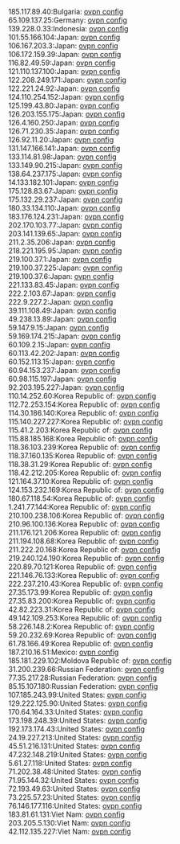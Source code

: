 185.117.89.40:Bulgaria: [ovpn config](vpn/185_117_89_40.ovpn)  
65.109.137.25:Germany: [ovpn config](vpn/65_109_137_25.ovpn)  
139.228.0.33:Indonesia: [ovpn config](vpn/139_228_0_33.ovpn)  
101.55.166.104:Japan: [ovpn config](vpn/101_55_166_104.ovpn)  
106.167.203.3:Japan: [ovpn config](vpn/106_167_203_3.ovpn)  
106.172.159.39:Japan: [ovpn config](vpn/106_172_159_39.ovpn)  
116.82.49.59:Japan: [ovpn config](vpn/116_82_49_59.ovpn)  
121.110.137.100:Japan: [ovpn config](vpn/121_110_137_100.ovpn)  
122.208.249.171:Japan: [ovpn config](vpn/122_208_249_171.ovpn)  
122.221.24.92:Japan: [ovpn config](vpn/122_221_24_92.ovpn)  
124.110.254.152:Japan: [ovpn config](vpn/124_110_254_152.ovpn)  
125.199.43.80:Japan: [ovpn config](vpn/125_199_43_80.ovpn)  
126.203.155.175:Japan: [ovpn config](vpn/126_203_155_175.ovpn)  
126.4.160.250:Japan: [ovpn config](vpn/126_4_160_250.ovpn)  
126.71.230.35:Japan: [ovpn config](vpn/126_71_230_35.ovpn)  
126.92.11.20:Japan: [ovpn config](vpn/126_92_11_20.ovpn)  
131.147.166.141:Japan: [ovpn config](vpn/131_147_166_141.ovpn)  
133.114.81.98:Japan: [ovpn config](vpn/133_114_81_98.ovpn)  
133.149.90.215:Japan: [ovpn config](vpn/133_149_90_215.ovpn)  
138.64.237.175:Japan: [ovpn config](vpn/138_64_237_175.ovpn)  
14.133.182.101:Japan: [ovpn config](vpn/14_133_182_101.ovpn)  
175.128.83.67:Japan: [ovpn config](vpn/175_128_83_67.ovpn)  
175.132.29.237:Japan: [ovpn config](vpn/175_132_29_237.ovpn)  
180.33.134.110:Japan: [ovpn config](vpn/180_33_134_110.ovpn)  
183.176.124.231:Japan: [ovpn config](vpn/183_176_124_231.ovpn)  
202.170.103.77:Japan: [ovpn config](vpn/202_170_103_77.ovpn)  
203.141.139.65:Japan: [ovpn config](vpn/203_141_139_65.ovpn)  
211.2.35.206:Japan: [ovpn config](vpn/211_2_35_206.ovpn)  
218.221.195.95:Japan: [ovpn config](vpn/218_221_195_95.ovpn)  
219.100.37.1:Japan: [ovpn config](vpn/219_100_37_1.ovpn)  
219.100.37.225:Japan: [ovpn config](vpn/219_100_37_225.ovpn)  
219.100.37.6:Japan: [ovpn config](vpn/219_100_37_6.ovpn)  
221.133.83.45:Japan: [ovpn config](vpn/221_133_83_45.ovpn)  
222.2.103.67:Japan: [ovpn config](vpn/222_2_103_67.ovpn)  
222.9.227.2:Japan: [ovpn config](vpn/222_9_227_2.ovpn)  
39.111.108.49:Japan: [ovpn config](vpn/39_111_108_49.ovpn)  
49.238.13.89:Japan: [ovpn config](vpn/49_238_13_89.ovpn)  
59.147.9.15:Japan: [ovpn config](vpn/59_147_9_15.ovpn)  
59.169.174.215:Japan: [ovpn config](vpn/59_169_174_215.ovpn)  
60.109.2.15:Japan: [ovpn config](vpn/60_109_2_15.ovpn)  
60.113.42.202:Japan: [ovpn config](vpn/60_113_42_202.ovpn)  
60.152.113.15:Japan: [ovpn config](vpn/60_152_113_15.ovpn)  
60.94.153.237:Japan: [ovpn config](vpn/60_94_153_237.ovpn)  
60.98.115.197:Japan: [ovpn config](vpn/60_98_115_197.ovpn)  
92.203.195.227:Japan: [ovpn config](vpn/92_203_195_227.ovpn)  
110.14.252.60:Korea Republic of: [ovpn config](vpn/110_14_252_60.ovpn)  
112.72.253.154:Korea Republic of: [ovpn config](vpn/112_72_253_154.ovpn)  
114.30.186.140:Korea Republic of: [ovpn config](vpn/114_30_186_140.ovpn)  
115.140.227.227:Korea Republic of: [ovpn config](vpn/115_140_227_227.ovpn)  
115.41.2.203:Korea Republic of: [ovpn config](vpn/115_41_2_203.ovpn)  
115.88.185.168:Korea Republic of: [ovpn config](vpn/115_88_185_168.ovpn)  
118.36.103.239:Korea Republic of: [ovpn config](vpn/118_36_103_239.ovpn)  
118.37.160.135:Korea Republic of: [ovpn config](vpn/118_37_160_135.ovpn)  
118.38.31.29:Korea Republic of: [ovpn config](vpn/118_38_31_29.ovpn)  
118.42.212.205:Korea Republic of: [ovpn config](vpn/118_42_212_205.ovpn)  
121.164.37.10:Korea Republic of: [ovpn config](vpn/121_164_37_10.ovpn)  
124.153.232.169:Korea Republic of: [ovpn config](vpn/124_153_232_169.ovpn)  
180.67.118.54:Korea Republic of: [ovpn config](vpn/180_67_118_54.ovpn)  
1.241.77.144:Korea Republic of: [ovpn config](vpn/1_241_77_144.ovpn)  
210.100.238.106:Korea Republic of: [ovpn config](vpn/210_100_238_106.ovpn)  
210.96.100.136:Korea Republic of: [ovpn config](vpn/210_96_100_136.ovpn)  
211.176.121.206:Korea Republic of: [ovpn config](vpn/211_176_121_206.ovpn)  
211.194.108.68:Korea Republic of: [ovpn config](vpn/211_194_108_68.ovpn)  
211.222.20.168:Korea Republic of: [ovpn config](vpn/211_222_20_168.ovpn)  
219.240.124.190:Korea Republic of: [ovpn config](vpn/219_240_124_190.ovpn)  
220.89.70.121:Korea Republic of: [ovpn config](vpn/220_89_70_121.ovpn)  
221.146.76.133:Korea Republic of: [ovpn config](vpn/221_146_76_133.ovpn)  
222.237.210.43:Korea Republic of: [ovpn config](vpn/222_237_210_43.ovpn)  
27.35.173.99:Korea Republic of: [ovpn config](vpn/27_35_173_99.ovpn)  
27.35.83.200:Korea Republic of: [ovpn config](vpn/27_35_83_200.ovpn)  
42.82.223.31:Korea Republic of: [ovpn config](vpn/42_82_223_31.ovpn)  
49.142.109.253:Korea Republic of: [ovpn config](vpn/49_142_109_253.ovpn)  
58.226.148.2:Korea Republic of: [ovpn config](vpn/58_226_148_2.ovpn)  
59.20.232.69:Korea Republic of: [ovpn config](vpn/59_20_232_69.ovpn)  
61.78.166.49:Korea Republic of: [ovpn config](vpn/61_78_166_49.ovpn)  
187.210.16.51:Mexico: [ovpn config](vpn/187_210_16_51.ovpn)  
185.181.229.102:Moldova Republic of: [ovpn config](vpn/185_181_229_102.ovpn)  
31.200.239.66:Russian Federation: [ovpn config](vpn/31_200_239_66.ovpn)  
77.35.217.28:Russian Federation: [ovpn config](vpn/77_35_217_28.ovpn)  
85.15.107.180:Russian Federation: [ovpn config](vpn/85_15_107_180.ovpn)  
107.185.243.99:United States: [ovpn config](vpn/107_185_243_99.ovpn)  
129.222.125.90:United States: [ovpn config](vpn/129_222_125_90.ovpn)  
170.64.164.33:United States: [ovpn config](vpn/170_64_164_33.ovpn)  
173.198.248.39:United States: [ovpn config](vpn/173_198_248_39.ovpn)  
192.173.174.43:United States: [ovpn config](vpn/192_173_174_43.ovpn)  
24.19.227.213:United States: [ovpn config](vpn/24_19_227_213.ovpn)  
45.51.216.131:United States: [ovpn config](vpn/45_51_216_131.ovpn)  
47.232.148.219:United States: [ovpn config](vpn/47_232_148_219.ovpn)  
5.61.27.118:United States: [ovpn config](vpn/5_61_27_118.ovpn)  
71.202.38.48:United States: [ovpn config](vpn/71_202_38_48.ovpn)  
71.95.144.32:United States: [ovpn config](vpn/71_95_144_32.ovpn)  
72.193.49.63:United States: [ovpn config](vpn/72_193_49_63.ovpn)  
73.225.57.23:United States: [ovpn config](vpn/73_225_57_23.ovpn)  
76.146.177.116:United States: [ovpn config](vpn/76_146_177_116.ovpn)  
183.81.61.131:Viet Nam: [ovpn config](vpn/183_81_61_131.ovpn)  
203.205.5.130:Viet Nam: [ovpn config](vpn/203_205_5_130.ovpn)  
42.112.135.227:Viet Nam: [ovpn config](vpn/42_112_135_227.ovpn)  
